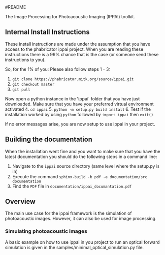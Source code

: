 #README

The Image Processing for Photoacoustic Imaging (IPPAI) toolkit.

## Internal Install Instructions

These install instructions are made under the assumption that you have access to the phabricator ippai project.
When you are reading these instructions there is a 99% chance that is the case (or someone send these instructions
to you).

So, for the 1% of you: Please also follow steps 1 - 3:

1. `git clone https://phabricator.mitk.org/source/ippai.git`
2. `git checkout master`
3. `git pull`

Now open a python instance in the 'ippai' folder that you have just downloaded. Make sure that you have your preferred
virtual environment activated
4. `cd ippai`
5. `python -m setup.py build install`
6. Test if the installation worked by using `python` followed by `import ippai` then `exit()`

If no error messages arise, you are now setup to use ippai in your project.

## Building the documentation

When the installation went fine and you want to make sure that you have the latest documentation
you should do the following steps in a command line:

1. Navigate to the `ippai` source directory (same level where the setup.py is in)
2. Execute the command `sphinx-build -b pdf -a documentation/src documentation`
3. Find the `PDF` file in `documentation/ippai_documantation.pdf`

## Overview

The main use case for the ippai framework is the simulation of photoacoustic images.
However, it can also be used for image processing.

### Simulating photoacoustic images

A basic example on how to use ippai in you project to run an optical forward simulation is given in the 
samples/minimal_optical_simulation.py file.